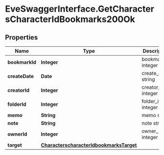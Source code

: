 # EveSwaggerInterface.GetCharactersCharacterIdBookmarks200Ok

## Properties
Name | Type | Description | Notes
------------ | ------------- | ------------- | -------------
**bookmarkId** | **Integer** | bookmark_id integer | 
**createDate** | **Date** | create_date string | 
**creatorId** | **Integer** | creator_id integer | 
**folderId** | **Integer** | folder_id integer | [optional] 
**memo** | **String** | memo string | 
**note** | **String** | note string | 
**ownerId** | **Integer** | owner_id integer | 
**target** | [**CharacterscharacterIdbookmarksTarget**](CharacterscharacterIdbookmarksTarget.md) |  | [optional] 


